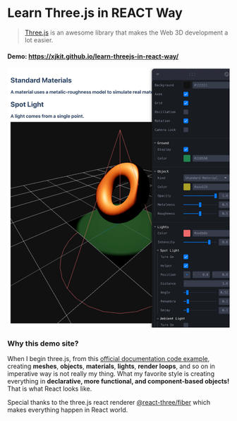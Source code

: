 # Learn Three.js in REACT Way

> <a href="https://threejs.org/" target="_blank" color="blue.500">Three.js</a> is an awesome library that makes the Web 3D development a lot easier.


#### Demo: https://xjkit.github.io/learn-threejs-in-react-way/


<img src="screenshot.jpg" />

### Why this demo site?
  When I begin three.js, from this <a href="https://github.com/mrdoob/three.js/blob/master/examples/webgl_animation_cloth.html" target="_blank"> official documentation code example</a>, creating **meshes**, **objects**, **materials**, **lights**, **render loops**, and so on in imperative way is not really my thing. What my favorite style is
  creating everything in <b>declarative, more functional, and component-based objects!</b> That is what React looks like.


  Special thanks to the three.js react renderer <a href="https://github.com/pmndrs/react-three-fiber" target="_blank">@react-three/fiber</a> which makes everything happen in React world.
